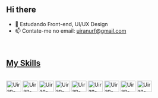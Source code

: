  <h2>Hi there</h2> 

- 🌱 Estudando Front-end, UI/UX Design 
- 📫 Contate-me no email: uiranurf@gmail.com


<br> 
<div align = center>
  
<a href="https://github.com/UiranRibeiro">
    
</div>
  
  <h2>My Skills</h2>
  
<div style = "display:inline-block"><br>
   
  <img align="center" alt="Uiran-html" height="30" width="40" src="https://cdn.jsdelivr.net/gh/devicons/devicon/icons/html5/html5-original-wordmark.svg">
  <img align="center" alt="Uiran-html" height="30" width="40" src="https://cdn.jsdelivr.net/gh/devicons/devicon/icons/css3/css3-original-wordmark.svg">
  <img align="center" alt="Uiran-html" height="30" width="40" src="https://cdn.jsdelivr.net/gh/devicons/devicon/icons/sass/sass-original.svg">
  <img align="center" alt="Uiran-html" height="30" width="40" src="https://cdn.jsdelivr.net/gh/devicons/devicon/icons/bootstrap/bootstrap-original.svg">
  <img align="center" alt="Uiran-html" height="30" width="40" src="https://cdn.jsdelivr.net/gh/devicons/devicon/icons/illustrator/illustrator-plain.svg">
  <img align="center" alt="Uiran-html" height="30" width="40" src="https://cdn.jsdelivr.net/gh/devicons/devicon/icons/photoshop/photoshop-plain.svg">
                                                                   
  <img align="center" alt="Uiran-html" height="30" width="40" src="https://cdn.jsdelivr.net/gh/devicons/devicon/icons/xd/xd-plain.svg">  
  <img align="center" alt="Uiran-html" height="30" width="40" src="https://cdn.jsdelivr.net/gh/devicons/devicon/icons/figma/figma-original.svg">  
  <img align="center" alt="Uiran-html" height="30" width="40" src="https://cdn.jsdelivr.net/gh/devicons/devicon/icons/git/git-original.svg">
  
  
  
   
</div>  
